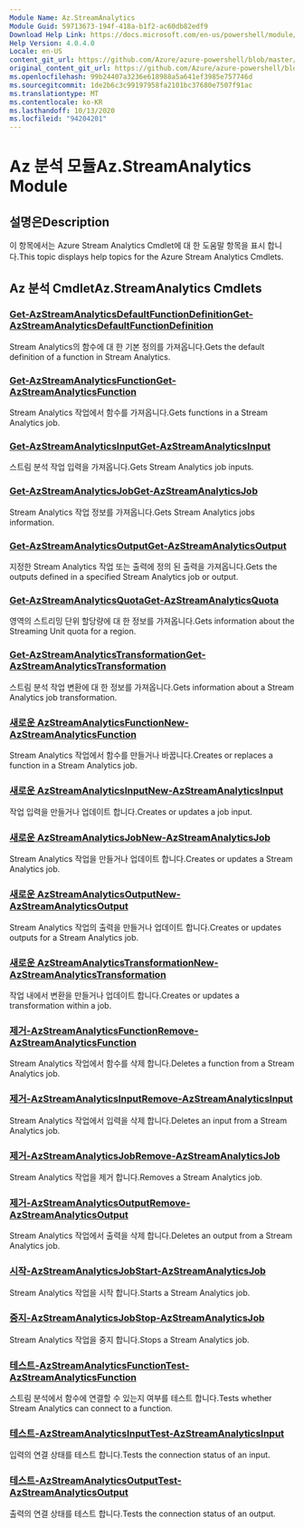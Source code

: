 ```yaml
---
Module Name: Az.StreamAnalytics
Module Guid: 59713673-194f-418a-b1f2-ac60db82edf9
Download Help Link: https://docs.microsoft.com/en-us/powershell/module/az.streamanalytics
Help Version: 4.0.4.0
Locale: en-US
content_git_url: https://github.com/Azure/azure-powershell/blob/master/src/StreamAnalytics/StreamAnalytics/help/Az.StreamAnalytics.md
original_content_git_url: https://github.com/Azure/azure-powershell/blob/master/src/StreamAnalytics/StreamAnalytics/help/Az.StreamAnalytics.md
ms.openlocfilehash: 99b24407a3236e618988a5a641ef3985e757746d
ms.sourcegitcommit: 1de2b6c3c99197958fa2101bc37680e7507f91ac
ms.translationtype: MT
ms.contentlocale: ko-KR
ms.lasthandoff: 10/13/2020
ms.locfileid: "94204201"
---
```

# <span data-ttu-id="c9ed9-101">Az 분석 모듈</span><span class="sxs-lookup"><span data-stu-id="c9ed9-101">Az.StreamAnalytics Module</span></span>
## <span data-ttu-id="c9ed9-102">설명은</span><span class="sxs-lookup"><span data-stu-id="c9ed9-102">Description</span></span>
<span data-ttu-id="c9ed9-103">이 항목에서는 Azure Stream Analytics Cmdlet에 대 한 도움말 항목을 표시 합니다.</span><span class="sxs-lookup"><span data-stu-id="c9ed9-103">This topic displays help topics for the Azure Stream Analytics Cmdlets.</span></span>

## <span data-ttu-id="c9ed9-104">Az 분석 Cmdlet</span><span class="sxs-lookup"><span data-stu-id="c9ed9-104">Az.StreamAnalytics Cmdlets</span></span>
### [<span data-ttu-id="c9ed9-105">Get-AzStreamAnalyticsDefaultFunctionDefinition</span><span class="sxs-lookup"><span data-stu-id="c9ed9-105">Get-AzStreamAnalyticsDefaultFunctionDefinition</span></span>](Get-AzStreamAnalyticsDefaultFunctionDefinition.md)
<span data-ttu-id="c9ed9-106">Stream Analytics의 함수에 대 한 기본 정의를 가져옵니다.</span><span class="sxs-lookup"><span data-stu-id="c9ed9-106">Gets the default definition of a function in Stream Analytics.</span></span>

### [<span data-ttu-id="c9ed9-107">Get-AzStreamAnalyticsFunction</span><span class="sxs-lookup"><span data-stu-id="c9ed9-107">Get-AzStreamAnalyticsFunction</span></span>](Get-AzStreamAnalyticsFunction.md)
<span data-ttu-id="c9ed9-108">Stream Analytics 작업에서 함수를 가져옵니다.</span><span class="sxs-lookup"><span data-stu-id="c9ed9-108">Gets functions in a Stream Analytics job.</span></span>

### [<span data-ttu-id="c9ed9-109">Get-AzStreamAnalyticsInput</span><span class="sxs-lookup"><span data-stu-id="c9ed9-109">Get-AzStreamAnalyticsInput</span></span>](Get-AzStreamAnalyticsInput.md)
<span data-ttu-id="c9ed9-110">스트림 분석 작업 입력을 가져옵니다.</span><span class="sxs-lookup"><span data-stu-id="c9ed9-110">Gets Stream Analytics job inputs.</span></span>

### [<span data-ttu-id="c9ed9-111">Get-AzStreamAnalyticsJob</span><span class="sxs-lookup"><span data-stu-id="c9ed9-111">Get-AzStreamAnalyticsJob</span></span>](Get-AzStreamAnalyticsJob.md)
<span data-ttu-id="c9ed9-112">Stream Analytics 작업 정보를 가져옵니다.</span><span class="sxs-lookup"><span data-stu-id="c9ed9-112">Gets Stream Analytics jobs information.</span></span>

### [<span data-ttu-id="c9ed9-113">Get-AzStreamAnalyticsOutput</span><span class="sxs-lookup"><span data-stu-id="c9ed9-113">Get-AzStreamAnalyticsOutput</span></span>](Get-AzStreamAnalyticsOutput.md)
<span data-ttu-id="c9ed9-114">지정한 Stream Analytics 작업 또는 출력에 정의 된 출력을 가져옵니다.</span><span class="sxs-lookup"><span data-stu-id="c9ed9-114">Gets the outputs defined in a specified Stream Analytics job or output.</span></span>

### [<span data-ttu-id="c9ed9-115">Get-AzStreamAnalyticsQuota</span><span class="sxs-lookup"><span data-stu-id="c9ed9-115">Get-AzStreamAnalyticsQuota</span></span>](Get-AzStreamAnalyticsQuota.md)
<span data-ttu-id="c9ed9-116">영역의 스트리밍 단위 할당량에 대 한 정보를 가져옵니다.</span><span class="sxs-lookup"><span data-stu-id="c9ed9-116">Gets information about the Streaming Unit quota for a region.</span></span>

### [<span data-ttu-id="c9ed9-117">Get-AzStreamAnalyticsTransformation</span><span class="sxs-lookup"><span data-stu-id="c9ed9-117">Get-AzStreamAnalyticsTransformation</span></span>](Get-AzStreamAnalyticsTransformation.md)
<span data-ttu-id="c9ed9-118">스트림 분석 작업 변환에 대 한 정보를 가져옵니다.</span><span class="sxs-lookup"><span data-stu-id="c9ed9-118">Gets information about a Stream Analytics job transformation.</span></span>

### [<span data-ttu-id="c9ed9-119">새로운 AzStreamAnalyticsFunction</span><span class="sxs-lookup"><span data-stu-id="c9ed9-119">New-AzStreamAnalyticsFunction</span></span>](New-AzStreamAnalyticsFunction.md)
<span data-ttu-id="c9ed9-120">Stream Analytics 작업에서 함수를 만들거나 바꿉니다.</span><span class="sxs-lookup"><span data-stu-id="c9ed9-120">Creates or replaces a function in a Stream Analytics job.</span></span>

### [<span data-ttu-id="c9ed9-121">새로운 AzStreamAnalyticsInput</span><span class="sxs-lookup"><span data-stu-id="c9ed9-121">New-AzStreamAnalyticsInput</span></span>](New-AzStreamAnalyticsInput.md)
<span data-ttu-id="c9ed9-122">작업 입력을 만들거나 업데이트 합니다.</span><span class="sxs-lookup"><span data-stu-id="c9ed9-122">Creates or updates a job input.</span></span>

### [<span data-ttu-id="c9ed9-123">새로운 AzStreamAnalyticsJob</span><span class="sxs-lookup"><span data-stu-id="c9ed9-123">New-AzStreamAnalyticsJob</span></span>](New-AzStreamAnalyticsJob.md)
<span data-ttu-id="c9ed9-124">Stream Analytics 작업을 만들거나 업데이트 합니다.</span><span class="sxs-lookup"><span data-stu-id="c9ed9-124">Creates or updates a Stream Analytics job.</span></span>

### [<span data-ttu-id="c9ed9-125">새로운 AzStreamAnalyticsOutput</span><span class="sxs-lookup"><span data-stu-id="c9ed9-125">New-AzStreamAnalyticsOutput</span></span>](New-AzStreamAnalyticsOutput.md)
<span data-ttu-id="c9ed9-126">Stream Analytics 작업의 출력을 만들거나 업데이트 합니다.</span><span class="sxs-lookup"><span data-stu-id="c9ed9-126">Creates or updates outputs for a Stream Analytics job.</span></span>

### [<span data-ttu-id="c9ed9-127">새로운 AzStreamAnalyticsTransformation</span><span class="sxs-lookup"><span data-stu-id="c9ed9-127">New-AzStreamAnalyticsTransformation</span></span>](New-AzStreamAnalyticsTransformation.md)
<span data-ttu-id="c9ed9-128">작업 내에서 변환을 만들거나 업데이트 합니다.</span><span class="sxs-lookup"><span data-stu-id="c9ed9-128">Creates or updates a transformation within a job.</span></span>

### [<span data-ttu-id="c9ed9-129">제거-AzStreamAnalyticsFunction</span><span class="sxs-lookup"><span data-stu-id="c9ed9-129">Remove-AzStreamAnalyticsFunction</span></span>](Remove-AzStreamAnalyticsFunction.md)
<span data-ttu-id="c9ed9-130">Stream Analytics 작업에서 함수를 삭제 합니다.</span><span class="sxs-lookup"><span data-stu-id="c9ed9-130">Deletes a function from a Stream Analytics job.</span></span>

### [<span data-ttu-id="c9ed9-131">제거-AzStreamAnalyticsInput</span><span class="sxs-lookup"><span data-stu-id="c9ed9-131">Remove-AzStreamAnalyticsInput</span></span>](Remove-AzStreamAnalyticsInput.md)
<span data-ttu-id="c9ed9-132">Stream Analytics 작업에서 입력을 삭제 합니다.</span><span class="sxs-lookup"><span data-stu-id="c9ed9-132">Deletes an input from a Stream Analytics job.</span></span>

### [<span data-ttu-id="c9ed9-133">제거-AzStreamAnalyticsJob</span><span class="sxs-lookup"><span data-stu-id="c9ed9-133">Remove-AzStreamAnalyticsJob</span></span>](Remove-AzStreamAnalyticsJob.md)
<span data-ttu-id="c9ed9-134">Stream Analytics 작업을 제거 합니다.</span><span class="sxs-lookup"><span data-stu-id="c9ed9-134">Removes a Stream Analytics job.</span></span>

### [<span data-ttu-id="c9ed9-135">제거-AzStreamAnalyticsOutput</span><span class="sxs-lookup"><span data-stu-id="c9ed9-135">Remove-AzStreamAnalyticsOutput</span></span>](Remove-AzStreamAnalyticsOutput.md)
<span data-ttu-id="c9ed9-136">Stream Analytics 작업에서 출력을 삭제 합니다.</span><span class="sxs-lookup"><span data-stu-id="c9ed9-136">Deletes an output from a Stream Analytics job.</span></span>

### [<span data-ttu-id="c9ed9-137">시작-AzStreamAnalyticsJob</span><span class="sxs-lookup"><span data-stu-id="c9ed9-137">Start-AzStreamAnalyticsJob</span></span>](Start-AzStreamAnalyticsJob.md)
<span data-ttu-id="c9ed9-138">Stream Analytics 작업을 시작 합니다.</span><span class="sxs-lookup"><span data-stu-id="c9ed9-138">Starts a Stream Analytics job.</span></span>

### [<span data-ttu-id="c9ed9-139">중지-AzStreamAnalyticsJob</span><span class="sxs-lookup"><span data-stu-id="c9ed9-139">Stop-AzStreamAnalyticsJob</span></span>](Stop-AzStreamAnalyticsJob.md)
<span data-ttu-id="c9ed9-140">Stream Analytics 작업을 중지 합니다.</span><span class="sxs-lookup"><span data-stu-id="c9ed9-140">Stops a Stream Analytics job.</span></span>

### [<span data-ttu-id="c9ed9-141">테스트-AzStreamAnalyticsFunction</span><span class="sxs-lookup"><span data-stu-id="c9ed9-141">Test-AzStreamAnalyticsFunction</span></span>](Test-AzStreamAnalyticsFunction.md)
<span data-ttu-id="c9ed9-142">스트림 분석에서 함수에 연결할 수 있는지 여부를 테스트 합니다.</span><span class="sxs-lookup"><span data-stu-id="c9ed9-142">Tests whether Stream Analytics can connect to a function.</span></span>

### [<span data-ttu-id="c9ed9-143">테스트-AzStreamAnalyticsInput</span><span class="sxs-lookup"><span data-stu-id="c9ed9-143">Test-AzStreamAnalyticsInput</span></span>](Test-AzStreamAnalyticsInput.md)
<span data-ttu-id="c9ed9-144">입력의 연결 상태를 테스트 합니다.</span><span class="sxs-lookup"><span data-stu-id="c9ed9-144">Tests the connection status of an input.</span></span>

### [<span data-ttu-id="c9ed9-145">테스트-AzStreamAnalyticsOutput</span><span class="sxs-lookup"><span data-stu-id="c9ed9-145">Test-AzStreamAnalyticsOutput</span></span>](Test-AzStreamAnalyticsOutput.md)
<span data-ttu-id="c9ed9-146">출력의 연결 상태를 테스트 합니다.</span><span class="sxs-lookup"><span data-stu-id="c9ed9-146">Tests the connection status of an output.</span></span>

